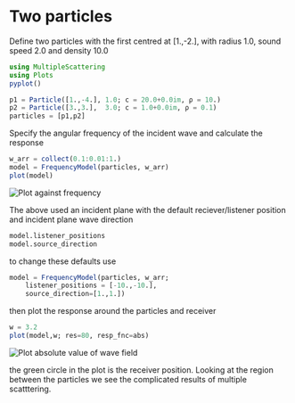 # Two particles

Define two particles with the first centred at [1.,-2.], with radius 1.0, sound speed 2.0 and density 10.0
```julia
using MultipleScattering
using Plots
pyplot()

p1 = Particle([1.,-4.], 1.0; c = 20.0+0.0im, ρ = 10.)
p2 = Particle([3.,3.],  3.0; c = 1.0+0.0im, ρ = 0.1)
particles = [p1,p2]
```

Specify the angular frequency of the incident wave and calculate the response
```julia
w_arr = collect(0.1:0.01:1.)
model = FrequencyModel(particles, w_arr)
plot(model)
```
![Plot against frequency](basic/two_particles_model.png)

The above used an incident plane with the default reciever/listener position and incident plane wave direction
```julia
model.listener_positions
model.source_direction
```
to change these defaults use
```julia
model = FrequencyModel(particles, w_arr;
    listener_positions = [-10.,-10.],
    source_direction=[1.,1.])
```
then plot the response around the particles and receiver
```julia
w = 3.2
plot(model,w; res=80, resp_fnc=abs)
```
![Plot absolute value of wave field](basic/two_particles.png)

the green circle in the plot is the receiver position. Looking at the region between the particles we see the complicated results of multiple scatttering.